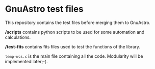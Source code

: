 # GnuAstro test files

This repository contains the test files before merging them to GnuAstro.

**/scripts** contains python scripts to be used for some automation and calculations.

**/test-fits** contains fits files used to test the functions of the library.

`temp-wcs.c` is the main file containing all the code. Modularity will be implemented later;-).